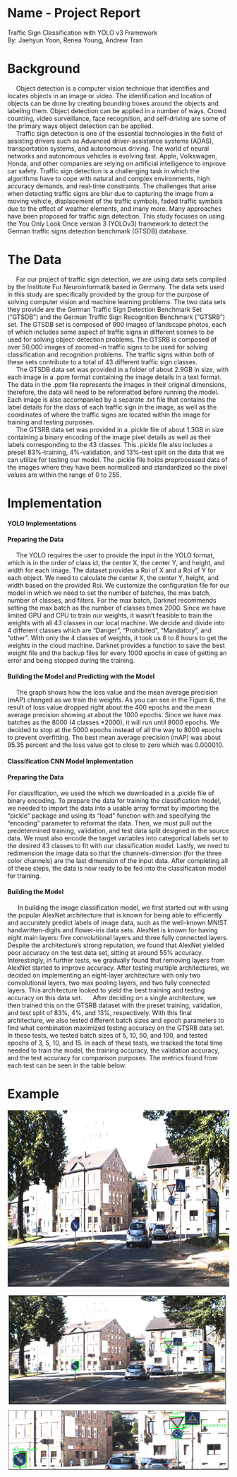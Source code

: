 # Name - Project Report<br>
Traffic Sign Classification with YOLO v3 Framework<br>
By: Jaehyun Yoon, Renea Young, Andrew Tran

# Background
&nbsp;&nbsp;&nbsp;&nbsp;&nbsp;Object detection is a computer vision technique that identifies and locates objects in an
image or video. The identification and location of objects can be done by creating bounding
boxes around the objects and labeling them. Object detection can be applied in a number of
ways. Crowd counting, video surveillance, face recognition, and self-driving are some of the
primary ways object detection can be applied.<br>
&nbsp;&nbsp;&nbsp;&nbsp;&nbsp;Traffic sign detection is one of the essential technologies in the field of assisting drivers
such as Advanced driver-assistance systems (ADAS), transportation systems, and autonomous
driving. The world of neural networks and autonomous vehicles is evolving fast. Apple,
Volkswagen, Honda, and other companies are relying on artificial intelligence to improve car
safety. Traffic sign detection is a challenging task in which the algorithms have to cope with
natural and complex environments, high accuracy demands, and real-time constraints. The
challenges that arise when detecting traffic signs are blur due to capturing the image from a
moving vehicle, displacement of the traffic symbols, faded traffic symbols due to the effect of
weather elements, and many more. Many approaches have been proposed for traffic sign
detection. This study focuses on using the You Only Look Once version 3 (YOLOv3) framework
to detect the German traffic signs detection benchmark (GTSDB) database.


# The Data
&nbsp;&nbsp;&nbsp;&nbsp;&nbsp;For our project of traffic sign detection, we are using data sets compiled by the Institute
Fur Neuroinformatik based in Germany. The data sets used in this study are specifically provided
by the group for the purpose of solving computer vision and machine learning problems. The two
data sets they provide are the German Traffic Sign Detection Benchmark Set (“GTSDB”) and the
German Traffic Sign Recognition Benchmark (“GTSRB”) set. The GTSDB set is composed of
900 images of landscape photos, each of which includes some aspect of traffic signs in different
scenes to be used for solving object-detection problems. The GTSRB is composed of over
50,000 images of zoomed-in traffic signs to be used for solving classification and recognition
problems. The traffic signs within both of these sets contribute to a total of 43 different traffic
sign classes. <br>
&nbsp;&nbsp;&nbsp;&nbsp;&nbsp;The GTSDB data set was provided in a folder of about 2.9GB in size, with each image in
a .ppm format containing the image details in a text format. The data in the .ppm file represents
the images in their original dimensions, therefore, the data will need to be reformatted before
running the model. Each image is also accompanied by a separate .txt file that contains the label
details for the class of each traffic sign in the image, as well as the coordinates of where the
traffic signs are located within the image for training and testing purposes. <br>
&nbsp;&nbsp;&nbsp;&nbsp;&nbsp;The GTSRB data set was provided in a .pickle file of about 1.3GB in size containing a
binary encoding of the image pixel details as well as their labels corresponding to the 43 classes.
This .pickle file also includes a preset 83%-training, 4%-validation, and 13%-test split on the
data that we can utilize for testing our model. The .pickle file holds preprocessed data of the
images where they have been normalized and standardized so the pixel values are within the
range of 0 to 255.

# Implementation
####  YOLO Implementations
####  Preparing the Data
&nbsp;&nbsp;&nbsp;&nbsp;&nbsp;The YOLO requires the user to provide the input in the YOLO format, which is in the
order of class id, the center X, the center Y, and height, and width for each image. The dataset
provides a Roi of X and a Roi of Y for each object. We need to calculate the center X, the center
Y, height, and width based on the provided Roi. We customize the configuration file for our
model in which we need to set the number of batches, the max batch, number of classes, and
filters. For the max batch, Darknet recommends setting the max batch as the number of classes
times 2000. Since we have limited GPU and CPU to train our weights, it wasn’t feasible to train
the weights with all 43 classes in our local machine. We decide and divide into 4 different classes
which are “Danger”, “Prohibited”, “Mandatory”, and “other”. With only the 4 classes of weights,
it took us 6 to 8 hours to get the weights in the cloud machine. Darknet provides a function to
save the best weight file and the backup files for every 1000 epochs in case of getting an error
and being stopped during the training.<br>

#### Building the Model and Predicting with the Model
&nbsp;&nbsp;&nbsp;&nbsp;&nbsp;The graph shows how the loss value and the mean average precision (mAP) changed as
we train the weights. As you can see in the Figure 6, the result of loss value dropped right about
the 400 epochs and the mean average precision showing at about the 1000 epochs. Since we have
max batches as the 8000 (4 classes *2000), it will run until 8000 epochs. We decided to stop at
the 5000 epochs instead of all the way to 8000 epochs to prevent overfitting. The best mean
average precision (mAP) was about 95.35 percent and the loss value got to close to zero which
was 0.000010.

#### Classification CNN Model Implementation
#### Preparing the Data
For classification, we used the which we downloaded in a .pickle file of binary encoding.
To prepare the data for training the classification model, we needed to import the data into a
usable array format by importing the “pickle” package and using its “load” function with and
specifying the “encoding” parameter to reformat the data. Then, we must pull out the
predetermined training, validation, and test data split designed in the source data. We must also
encode the target variables into categorical labels set to the desired 43 classes to fit with our
classification model. Lastly, we need to redimension the image data so that the
channels-dimension (for the three color channels) are the last dimension of the input data. After
completing all of these steps, the data is now ready to be fed into the classification model for
training. <br>
#### Building the Model
&nbsp;&nbsp;&nbsp;&nbsp;&nbsp; In building the image classification model, we first started out with using the popular
AlexNet architecture that is known for being able to efficiently and accurately predict labels of
image data, such as the well-known MNIST handwritten-digits and flower-iris data sets. AlexNet
is known for having eight main layers: five convolutional layers and three fully connected layers.
Despite the architecture’s strong reputation, we found that AlexNet yielded poor accuracy on the
test data set, sitting at around 55% accuracy. Interestingly, in further tests, we gradually found
that removing layers from AlexNet started to improve accuracy. After testing multiple
architectures, we decided on implementing an eight-layer architecture with only two
convolutional layers, two max pooling layers, and two fully connected layers. This architecture
looked to yield the best training and testing accuracy on this data set. 
&nbsp;&nbsp;&nbsp;&nbsp;&nbsp;After deciding on a single architecture, we then trained this on the GTSRB dataset with
the preset training, validation, and test split of 83%, 4%, and 13%, respectively. With this final
architecture, we also tested different batch sizes and epoch parameters to find what combination
maximized testing accuracy on the GTSRB data set. In these tests, we tested batch sizes of 5, 10,
50, and 100, and tested epochs of 3, 5, 10, and 15. In each of these tests, we tracked the total time
needed to train the model, the training accuracy, the validation accuracy, and the test accuracy for
comparison purposes. The metrics found from each test can be seen in the table below:


# Example
<p align="center">
  <img  width="600" height="400" src=dataset/00001.jpg>
</p>

<p align="center">
  <img  width="600" height="400" src=dataset/yolo_output.png>
</p>

